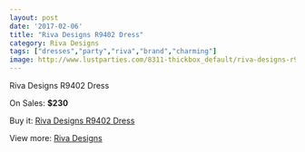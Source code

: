 ```yaml
---
layout: post
date: '2017-02-06'
title: "Riva Designs R9402 Dress"
category: Riva Designs
tags: ["dresses","party","riva","brand","charming"]
image: http://www.lustparties.com/8311-thickbox_default/riva-designs-r9402-dress.jpg
---
```

Riva Designs R9402 Dress

On Sales: **$230**
<a href="https://www.lustparties.com/en/riva-designs/2793-riva-designs-r9402-dress.html"><amp-img layout="responsive" width="600" height="600" src="//www.lustparties.com/8311-thickbox_default/riva-designs-r9402-dress.jpg" alt="Riva Designs R9402 Dress 0" /></a>
<a href="https://www.lustparties.com/en/riva-designs/2793-riva-designs-r9402-dress.html"><amp-img layout="responsive" width="600" height="600" src="//www.lustparties.com/8312-thickbox_default/riva-designs-r9402-dress.jpg" alt="Riva Designs R9402 Dress 1" /></a>

Buy it: [Riva Designs R9402 Dress](https://www.lustparties.com/en/riva-designs/2793-riva-designs-r9402-dress.html "Riva Designs R9402 Dress")

View more: [Riva Designs](https://www.lustparties.com/en/6-riva-designs "Riva Designs")